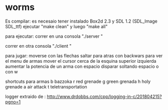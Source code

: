 # worms

Es compilar:
es necesaio tener instalado Box2d 2.3 y SDL 1.2 (SDL_Image SDL_ttf)
ejecutar "make clean"
y luego "make all"

para ejecutar:
correr en una consola
"./server <puerto>"
  
 correr en otra consola
 "./client <host-name> <puerto>"
  
 para jugar:
 moverse con las flechas
 saltar para atras con backwars
 para ver el menu de armas mover el cursor cerca de la esquina superior izquierda
 aumentar la potencia de un arma con espacio
 disparar soltando espacio o con w
 
 shortcuts para armas
 b bazzoka
r red grenade
g green grenada
h holy grenade
a air attack
t teletransportation
 
 
 
 logger extraido de :
 http://www.drdobbs.com/cpp/logging-in-c/201804215?pgno=1
 
